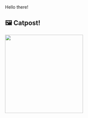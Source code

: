Hello there!



## 🖼️ Catpost!

<sub>
    <img src="https://cdn2.thecatapi.com/images/1yJ6z4Mye.jpg" height="256">
</sub>

